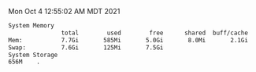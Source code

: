 Mon Oct  4 12:55:02 AM MDT 2021
```bash
System Memory
               total        used        free      shared  buff/cache   available
Mem:           7.7Gi       585Mi       5.0Gi       8.0Mi       2.1Gi       6.7Gi
Swap:          7.6Gi       125Mi       7.5Gi
System Storage
656M	.
```
```bash
